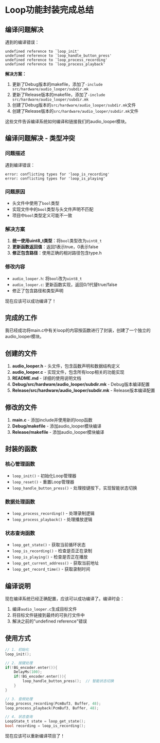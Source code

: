 # Loop功能封装完成总结

## 编译问题解决

遇到的编译错误：
```
undefined reference to `loop_init'
undefined reference to `loop_handle_button_press'
undefined reference to `loop_process_recording'
undefined reference to `loop_process_playback'
```

**解决方案：**
1. 更新了Debug版本的makefile，添加了`-include src/hardware/audio_looper/subdir.mk`
2. 更新了Release版本的makefile，添加了`-include src/hardware/audio_looper/subdir.mk`
3. 创建了Debug版本的`src/hardware/audio_looper/subdir.mk`文件
4. 创建了Release版本的`src/hardware/audio_looper/subdir.mk`文件

这些文件告诉编译系统如何编译和链接我们的audio_looper模块。

## 编译问题解决 - 类型冲突

### 问题描述
遇到编译错误：
```
error: conflicting types for 'loop_is_recording'
error: conflicting types for 'loop_is_playing'
```

### 问题原因
- 头文件中使用了`bool`类型
- 实现文件中的`bool`类型与头文件声明不匹配
- 项目中`bool`类型定义可能不一致

### 解决方案
1. **统一使用uint8_t类型**：将`bool`类型改为`uint8_t`
2. **更新函数返回值**：返回1表示true，0表示false
3. **修正包含路径**：使用正确的相对路径包含type.h

### 修改内容
- `audio_looper.h`: 将`bool`改为`uint8_t`
- `audio_looper.c`: 更新函数实现，返回0/1代替true/false
- 修正了包含路径和类型声明

现在应该可以成功编译了！

## 完成的工作

我已经成功将main.c中有关loop的内容按函数进行了封装，创建了一个独立的audio_looper模块。

## 创建的文件

1. **audio_looper.h** - 头文件，包含函数声明和数据结构定义
2. **audio_looper.c** - 实现文件，包含所有loop相关的功能实现
3. **README.md** - 详细的使用说明文档
4. **Debug/src/hardware/audio_looper/subdir.mk** - Debug版本编译配置
5. **Release/src/hardware/audio_looper/subdir.mk** - Release版本编译配置

## 修改的文件

1. **main.c** - 添加include并使用新的loop函数
2. **Debug/makefile** - 添加audio_looper模块编译
3. **Release/makefile** - 添加audio_looper模块编译

## 封装的函数

### 核心管理函数
- `loop_init()` - 初始化Loop管理器
- `loop_reset()` - 重置Loop管理器  
- `loop_handle_button_press()` - 处理按键按下，实现智能状态切换

### 数据处理函数
- `loop_process_recording()` - 处理录制逻辑
- `loop_process_playback()` - 处理播放逻辑

### 状态查询函数
- `loop_get_state()` - 获取当前循环状态
- `loop_is_recording()` - 检查是否正在录制
- `loop_is_playing()` - 检查是否正在播放  
- `loop_get_current_address()` - 获取当前地址
- `loop_get_record_time()` - 获取录制时间

## 编译说明

现在编译系统已经正确配置，应该可以成功编译了。编译时会：

1. 编译`audio_looper.c`生成目标文件
2. 将目标文件链接到最终的可执行文件中
3. 解决之前的"undefined reference"错误

## 使用方式

```c
// 1. 初始化
loop_init();

// 2. 按键处理
if(!BG_encoder.enter()){
    DelayMs(100);
    if(!BG_encoder.enter()){
        loop_handle_button_press();  // 智能状态切换
    }
}

// 3. 音频处理
loop_process_recording(PcmBuf3, Buffer, 48);
loop_process_playback(PcmBuf3, Buffer, 48);

// 4. 状态查询
LoopState_t state = loop_get_state();
bool recording = loop_is_recording();
```

现在应该可以重新编译项目了！
